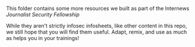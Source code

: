 
This folder contains some more resources we built as part of the Internews _Journalist Security Fellowship_

While they aren't strictly infosec infosheets, like other content in this repo, we still hope that you will find them useful. Adapt, remix, and use as much as helps you in your trainings!